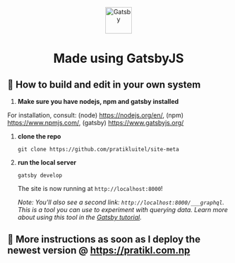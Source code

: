 <p align="center">
  <a href="https://www.gatsbyjs.org">
    <img alt="Gatsby" src="https://www.gatsbyjs.org/monogram.svg" width="60" />
  </a>
</p>
<h1 align="center">
  Made using GatsbyJS
</h1>

## 🚀 How to build and edit in your own system

1.  **Make sure you have nodejs, npm and gatsby installed**

  For installation, consult: (node) https://nodejs.org/en/, (npm) https://www.npmjs.com/, (gatsby) https://www.gatsbyjs.org/

1.  **clone the repo**

    ```shell
    git clone https://github.com/pratikluitel/site-meta
    ```

1.  **run the local server**

    ```shell
    gatsby develop
    ```

    The site is now running at `http://localhost:8000`!

    _Note: You'll also see a second link: _`http://localhost:8000/___graphql`_. This is a tool you can use to experiment with querying data. 
    Learn more about using this tool in the [Gatsby tutorial](https://www.gatsbyjs.org/tutorial/part-five/#introducing-graphiql)._


## 🧐 More instructions as soon as I deploy the newest version @ https://pratikl.com.np

